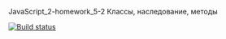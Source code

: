 JavaScript_2-homework_5-2 Классы, наследование, методы

[![Build status](https://ci.appveyor.com/api/projects/status/vfl3ld2vu1i62991?svg=true)](https://ci.appveyor.com/project/AleksandrPetrov89/javascript-2-homework-5-2)